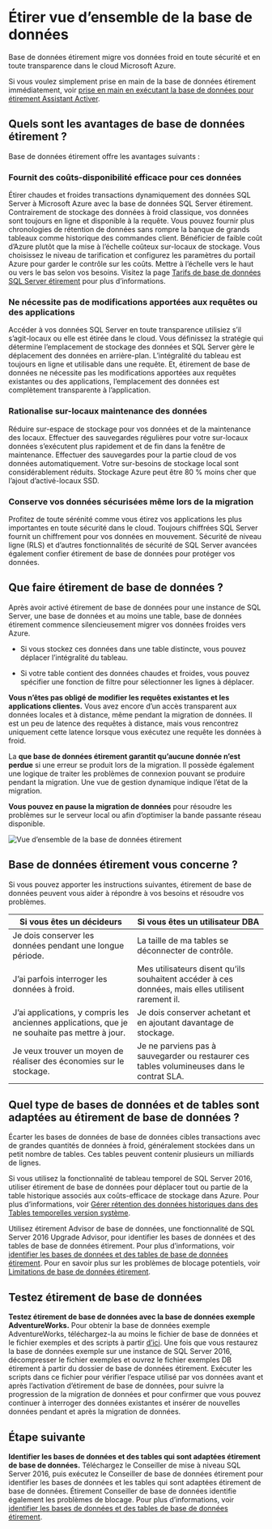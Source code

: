 <properties
    pageTitle="Étirer vue d’ensemble de la base de données | Microsoft Azure"
    description="Découvrez comment étirement de base de données migre vos données froid en toute sécurité et en toute transparence dans le cloud Microsoft Azure."
    services="sql-server-stretch-database"
    documentationCenter=""
    authors="douglaslMS"
    manager="jhubbard"
    editor=""/>

<tags
    ms.service="sql-server-stretch-database"
    ms.workload="data-management"
    ms.tgt_pltfrm="na"
    ms.devlang="na"
    ms.topic="get-started-article"
    ms.date="06/27/2016"
    ms.author="douglasl"/>

# <a name="stretch-database-overview"></a>Étirer vue d’ensemble de la base de données

Base de données étirement migre vos données froid en toute sécurité et en toute transparence dans le cloud Microsoft Azure.

Si vous voulez simplement prise en main de la base de données étirement immédiatement, voir [prise en main en exécutant la base de données pour étirement Assistant Activer](sql-server-stretch-database-wizard.md).

## <a name="what-are-the-benefits-of-stretch-database"></a>Quels sont les avantages de base de données étirement ?
Base de données étirement offre les avantages suivants :

### <a name="provides-cost-effective-availability-for-cold-data"></a>Fournit des coûts\-disponibilité efficace pour ces données
Étirer chaudes et froides transactions dynamiquement des données SQL Server à Microsoft Azure avec la base de données SQL Server étirement. Contrairement de stockage des données à froid classique, vos données sont toujours en ligne et disponible à la requête. Vous pouvez fournir plus chronologies de rétention de données sans rompre la banque de grands tableaux comme historique des commandes client. Bénéficier de faible coût d’Azure plutôt que la mise à l’échelle coûteux sur\-locaux de stockage. Vous choisissez le niveau de tarification et configurez les paramètres du portail Azure pour garder le contrôle sur les coûts. Mettre à l’échelle vers le haut ou vers le bas selon vos besoins. Visitez la page [Tarifs de base de données SQL Server étirement](https://azure.microsoft.com/pricing/details/sql-server-stretch-database/) pour plus d’informations.

### <a name="doesnt-require-changes-to-queries-or-applications"></a>Ne nécessite pas de modifications apportées aux requêtes ou des applications
Accéder à vos données SQL Server en toute transparence utilisiez s’il s’agit\-locaux ou elle est étirée dans le cloud.  Vous définissez la stratégie qui détermine l’emplacement de stockage des données et SQL Server gère le déplacement des données en arrière-plan. L’intégralité du tableau est toujours en ligne et utilisable dans une requête. Et, étirement de base de données ne nécessite pas les modifications apportées aux requêtes existantes ou des applications, l’emplacement des données est complètement transparente à l’application.

### <a name="streamlines-on-premises-data-maintenance"></a>Rationalise sur\-locaux maintenance des données
Réduire sur\-espace de stockage pour vos données et de la maintenance des locaux. Effectuer des sauvegardes régulières pour votre sur\-locaux données s’exécutent plus rapidement et de fin dans la fenêtre de maintenance. Effectuer des sauvegardes pour la partie cloud de vos données automatiquement. Votre sur\-besoins de stockage local sont considérablement réduits. Stockage Azure peut être 80 % moins cher que l’ajout d’activé\-locaux SSD.

### <a name="keeps-your-data-secure-even-during-migration"></a>Conserve vos données sécurisées même lors de la migration
Profitez de toute sérénité comme vous étirez vos applications les plus importantes en toute sécurité dans le cloud. Toujours chiffrées SQL Server fournit un chiffrement pour vos données en mouvement. Sécurité de niveau ligne (RLS) et d’autres fonctionnalités de sécurité de SQL Server avancées également confier étirement de base de données pour protéger vos données.

## <a name="what-does-stretch-database-do"></a>Que faire étirement de base de données ?
Après avoir activé étirement de base de données pour une instance de SQL Server, une base de données et au moins une table, base de données étirement commence silencieusement migrer vos données froides vers Azure.

-   Si vous stockez ces données dans une table distincte, vous pouvez déplacer l’intégralité du tableau.

-   Si votre table contient des données chaudes et froides, vous pouvez spécifier une fonction de filtre pour sélectionner les lignes à déplacer.

**Vous n’êtes pas obligé de modifier les requêtes existantes et les applications clientes.** Vous avez encore d’un accès transparent aux données locales et à distance, même pendant la migration de données. Il est un peu de latence des requêtes à distance, mais vous rencontrez uniquement cette latence lorsque vous exécutez une requête les données à froid.

La **que base de données étirement garantit qu’aucune donnée n’est perdue** si une erreur se produit lors de la migration. Il possède également une logique de traiter les problèmes de connexion pouvant se produire pendant la migration. Une vue de gestion dynamique indique l’état de la migration.

**Vous pouvez en pause la migration de données** pour résoudre les problèmes sur le serveur local ou afin d’optimiser la bande passante réseau disponible.

![Vue d’ensemble de la base de données étirement][StretchOverviewImage1]

## <a name="is-stretch-database-for-you"></a>Base de données étirement vous concerne ?
Si vous pouvez apporter les instructions suivantes, étirement de base de données peuvent vous aider à répondre à vos besoins et résoudre vos problèmes.

|Si vous êtes un décideurs|Si vous êtes un utilisateur DBA|
|------------------------------|-------------------|
|Je dois conserver les données pendant une longue période.|La taille de ma tables se déconnecter de contrôle.|
|J’ai parfois interroger les données à froid.|Mes utilisateurs disent qu’ils souhaitent accéder à ces données, mais elles utilisent rarement il.|
|J’ai applications, y compris les anciennes applications, que je ne souhaite pas mettre à jour.|Je dois conserver achetant et en ajoutant davantage de stockage.|
|Je veux trouver un moyen de réaliser des économies sur le stockage.|Je ne parviens pas à sauvegarder ou restaurer ces tables volumineuses dans le contrat SLA.|

## <a name="what-kind-of-databases-and-tables-are-candidates-for-stretch-database"></a>Quel type de bases de données et de tables sont adaptées au étirement de base de données ?
Écarter les bases de données de base de données cibles transactions avec de grandes quantités de données à froid, généralement stockées dans un petit nombre de tables. Ces tables peuvent contenir plusieurs un milliards de lignes.

Si vous utilisez la fonctionnalité de tableau temporel de SQL Server 2016, utiliser étirement de base de données pour déplacer tout ou partie de la table historique associés aux coûts\-efficace de stockage dans Azure. Pour plus d’informations, voir [Gérer rétention des données historiques dans des Tables temporelles version système](https://msdn.microsoft.com/library/mt637341.aspx).

Utilisez étirement Advisor de base de données, une fonctionnalité de SQL Server 2016 Upgrade Advisor, pour identifier les bases de données et des tables de base de données étirement. Pour plus d’informations, voir [identifier les bases de données et des tables de base de données étirement](sql-server-stretch-database-identify-databases.md). Pour en savoir plus sur les problèmes de blocage potentiels, voir [Limitations de base de données étirement](sql-server-stretch-database-limitations.md).

## <a name="test-drive-stretch-database"></a>Testez étirement de base de données
**Testez étirement de base de données avec la base de données exemple AdventureWorks.** Pour obtenir la base de données exemple AdventureWorks, téléchargez-la au moins le fichier de base de données et le fichier exemples et des scripts à partir [d’ici](https://www.microsoft.com/download/details.aspx?id=49502). Une fois que vous restaurez la base de données exemple sur une instance de SQL Server 2016, décompresser le fichier exemples et ouvrez le fichier exemples DB étirement à partir du dossier de base de données étirement. Exécuter les scripts dans ce fichier pour vérifier l’espace utilisé par vos données avant et après l’activation d’étirement de base de données, pour suivre la progression de la migration de données et pour confirmer que vous pouvez continuer à interroger des données existantes et insérer de nouvelles données pendant et après la migration de données.

## <a name="next-step"></a>Étape suivante
**Identifier les bases de données et des tables qui sont adaptées étirement de base de données.** Téléchargez le Conseiller de mise à niveau SQL Server 2016, puis exécutez le Conseiller de base de données étirement pour identifier les bases de données et les tables qui sont adaptées étirement de base de données. Étirement Conseiller de base de données identifie également les problèmes de blocage. Pour plus d’informations, voir [identifier les bases de données et des tables de base de données étirement](sql-server-stretch-database-identify-databases.md).

<!--Image references-->
[StretchOverviewImage1]: ./media/sql-server-stretch-database-overview/StretchDBOverview.png
[StretchOverviewImage2]: ./media/sql-server-stretch-database-overview/StretchDBOverview1.png
[StretchOverviewImage3]: ./media/sql-server-stretch-database-overview/StretchDBOverview2.png
